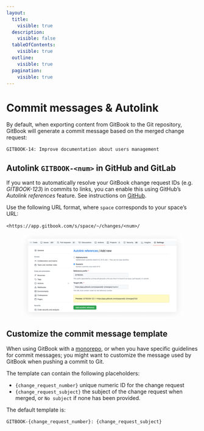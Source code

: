 ```yaml
---
layout:
  title:
    visible: true
  description:
    visible: false
  tableOfContents:
    visible: true
  outline:
    visible: true
  pagination:
    visible: true
---
```


# Commit messages & Autolink

By default, when exporting content from GitBook to the Git repository, GitBook will generate a commit message based on the merged change request:

```
GITBOOK-14: Improve documentation about users management
```

## Autolink `GITBOOK-<num>` in GitHub and GitLab

If you want to automatically resolve your GitBook change request IDs (e.g. _GITBOOK-123_) in commits to links, you can enable this using GitHub’s _Autolink references_ feature. See instructions on [GitHub](https://help.github.com/en/github/administering-a-repository/configuring-autolinks-to-reference-external-resources).

Use the following URL format, where `space` corresponds to your space’s URL:

`<https://app.gitbook.com/s/space/~/changes/<num>/`

<div data-full-width="false"><figure><img src="../../.gitbook/assets/autolink.png" alt=""><figcaption></figcaption></figure></div>

## Customize the commit message template

When using GitBook with a [monorepo](monorepos.md), or when you have specific guidelines for commit messages; you might want to customize the message used by GitBook when pushing a commit to Git.

The template can contain the following placeholders:

* `{change_request_number}` unique numeric ID for the change request
* `{change_request_subject}` the subject of the change request when merged, or `No subject` if none has been provided.

The default template is:

```
GITBOOK-{change_request_number}: {change_request_subject}
```
